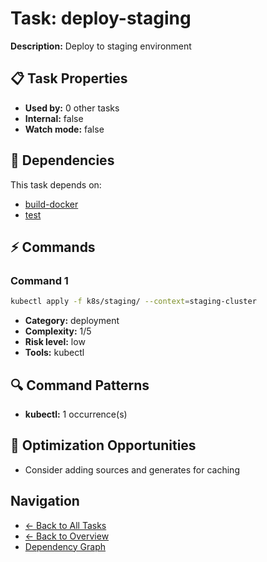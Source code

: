 # Task: deploy-staging

**Description:** Deploy to staging environment

## 📋 Task Properties

- **Used by:** 0 other tasks
- **Internal:** false
- **Watch mode:** false

## 🔗 Dependencies

This task depends on:

- [build-docker](build-docker.md)
- [test](test.md)

## ⚡ Commands

### Command 1

```bash
kubectl apply -f k8s/staging/ --context=staging-cluster
```

- **Category:** deployment
- **Complexity:** 1/5
- **Risk level:** low
- **Tools:** kubectl

## 🔍 Command Patterns

- **kubectl:** 1 occurrence(s)

## 🚀 Optimization Opportunities

- Consider adding sources and generates for caching

## Navigation

- [← Back to All Tasks](../summaries/all-tasks.md)
- [← Back to Overview](../README.md)
- [Dependency Graph](dependency-graph.md)
